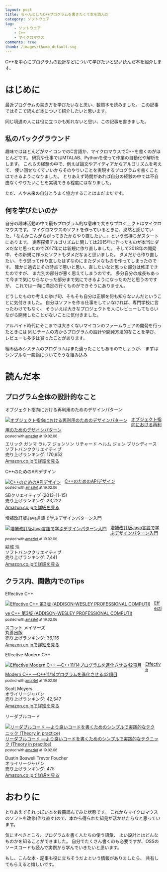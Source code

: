 ```yaml
---
layout: post
title: ちゃんとしたC++プログラムを書きたくて本を読んだ
category: ソフトウェア
tag:
    - ソフトウェア
    - C++
    - マイクロマウス
comments: true
thumb: /images/thumb_default.svg
---
```

C++を中心にプログラムの設計などについて学びたいと思い読んだ本を紹介します。


# はじめに
最近プログラムの書き方を学びたいなと思い、数冊本を読みました。
この記事ではそこで読んだ本について紹介したいと思います。

同じ境遇の人には役に立つかも知れないと思い、この記事を書きました。


## 私のバックグラウンド
趣味ではほとんどがマイコンでのC言語か、マイクロマウスでC++を書くのがほとんどです。
研究や仕事ではMTALAB、Pythonを使って作業の自動化や解析をします。
これらの経験の中で、例えば論文やアイディアからアルゴリズムを考えて、
使い回せなくていいからそのやりいことを実現するプログラムを書くことはできるようになりました。
とりあえず時間があれば自分の経験の中では不自由なくやりたいことを実現できる程度にはなりました。

ただ、人や未来の自分とうまく協力することはまだまだです。


## 何を学びたいのか
自分の趣味活動の中で最もプログラム的な意味で大きなプロジェクトはマイクロマウスです。
マイクロマウスのソフトを作っているときに、漠然と感じていた、「なんかこんがらがってきたからやり直したい...」という気持ちがスタートにあります。
実際探索アルゴリズムに関しては2015年に作ったものが本当にダメだなと思ったので2017年には新規に作り直しました。
そして2018年の開発中、その新規に作ったソフトもダメだなぁと思いました。
ダメだから作り直したい、そう思って作り直したはずなのにまたダメなものを作ってしまったのです。
確かに過去にその時点で悪いと思い、直したいなと思った部分は修正できたのですが、
また別の部分が悪く思えてしまうのです。
多分自分の成長もあって今まで気にならなかった部分まで気にできるようになったのだと思うのですが、
これでは一向に満足の行くものができそうにありません。

どうしたものか考えた挙げ句、そもそも自分は正解を何も知らないんだということに気付きました。
自分はソフトを作る仕事をしていなければ、専門学校に言ったわけでもなく、
そういえば大きなプロジェクトを人にレビューしてもらいながら開発したことがないことに気付きました。

アルバイト時代にそこまでは大きくないマイコンのファームウェアの開発を行ったときには
同じチームの方からプログラムの設計や開発方法的なことを学び、レビューも多少は貰ったことがあります。

組み込みシステムのプログラムはまた違ったこともあるのでしょうが、
まずはシンプルな一般論についてそうな組み込み

# 読んだ本

## プログラム全体の設計的なこと

オブジェクト指向における再利用のためのデザインパターン
<div class="amazlet-box" style="margin-bottom:0px;"><div class="amazlet-image" style="float:left;margin:0px 12px 1px 0px;"><a href="http://www.amazon.co.jp/exec/obidos/ASIN/4797311126/idt12312-22/ref=nosim/" name="amazletlink" target="_blank"><img src="https://images-fe.ssl-images-amazon.com/images/I/51DuWqWrujL._SL160_.jpg" alt="オブジェクト指向における再利用のためのデザインパターン" style="border: none;" /></a></div><div class="amazlet-info" style="line-height:120%; margin-bottom: 10px"><div class="amazlet-name" style="margin-bottom:10px;line-height:120%"><a href="http://www.amazon.co.jp/exec/obidos/ASIN/4797311126/idt12312-22/ref=nosim/" name="amazletlink" target="_blank">オブジェクト指向における再利用のためのデザインパターン</a><div class="amazlet-powered-date" style="font-size:80%;margin-top:5px;line-height:120%">posted with <a href="http://www.amazlet.com/" title="amazlet" target="_blank">amazlet</a> at 19.02.06</div></div><div class="amazlet-detail">エリック ガンマ ラルフ ジョンソン リチャード ヘルム ジョン ブリシディース <br />ソフトバンククリエイティブ <br />売り上げランキング: 170,652<br /></div><div class="amazlet-sub-info" style="float: left;"><div class="amazlet-link" style="margin-top: 5px"><a href="http://www.amazon.co.jp/exec/obidos/ASIN/4797311126/idt12312-22/ref=nosim/" name="amazletlink" target="_blank">Amazon.co.jpで詳細を見る</a></div></div></div><div class="amazlet-footer" style="clear: left"></div></div>


C++のためのAPIデザイン
<div class="amazlet-box" style="margin-bottom:0px;"><div class="amazlet-image" style="float:left;margin:0px 12px 1px 0px;"><a href="http://www.amazon.co.jp/exec/obidos/ASIN/B00EYXMA6Q/idt12312-22/ref=nosim/" name="amazletlink" target="_blank"><img src="https://images-fe.ssl-images-amazon.com/images/I/51GDPBxmBZL._SL160_.jpg" alt="C++のためのAPIデザイン" style="border: none;" /></a></div><div class="amazlet-info" style="line-height:120%; margin-bottom: 10px"><div class="amazlet-name" style="margin-bottom:10px;line-height:120%"><a href="http://www.amazon.co.jp/exec/obidos/ASIN/B00EYXMA6Q/idt12312-22/ref=nosim/" name="amazletlink" target="_blank">C++のためのAPIデザイン</a><div class="amazlet-powered-date" style="font-size:80%;margin-top:5px;line-height:120%">posted with <a href="http://www.amazlet.com/" title="amazlet" target="_blank">amazlet</a> at 19.02.06</div></div><div class="amazlet-detail">SBクリエイティブ (2013-11-15)<br />売り上げランキング: 23,222<br /></div><div class="amazlet-sub-info" style="float: left;"><div class="amazlet-link" style="margin-top: 5px"><a href="http://www.amazon.co.jp/exec/obidos/ASIN/B00EYXMA6Q/idt12312-22/ref=nosim/" name="amazletlink" target="_blank">Amazon.co.jpで詳細を見る</a></div></div></div><div class="amazlet-footer" style="clear: left"></div></div>


増補改訂版Java言語で学ぶデザインパターン入門
<div class="amazlet-box" style="margin-bottom:0px;"><div class="amazlet-image" style="float:left;margin:0px 12px 1px 0px;"><a href="http://www.amazon.co.jp/exec/obidos/ASIN/4797327030/idt12312-22/ref=nosim/" name="amazletlink" target="_blank"><img src="https://images-fe.ssl-images-amazon.com/images/I/51QsmvkObML._SL160_.jpg" alt="増補改訂版Java言語で学ぶデザインパターン入門" style="border: none;" /></a></div><div class="amazlet-info" style="line-height:120%; margin-bottom: 10px"><div class="amazlet-name" style="margin-bottom:10px;line-height:120%"><a href="http://www.amazon.co.jp/exec/obidos/ASIN/4797327030/idt12312-22/ref=nosim/" name="amazletlink" target="_blank">増補改訂版Java言語で学ぶデザインパターン入門</a><div class="amazlet-powered-date" style="font-size:80%;margin-top:5px;line-height:120%">posted with <a href="http://www.amazlet.com/" title="amazlet" target="_blank">amazlet</a> at 19.02.06</div></div><div class="amazlet-detail">結城 浩 <br />ソフトバンククリエイティブ <br />売り上げランキング: 7,441<br /></div><div class="amazlet-sub-info" style="float: left;"><div class="amazlet-link" style="margin-top: 5px"><a href="http://www.amazon.co.jp/exec/obidos/ASIN/4797327030/idt12312-22/ref=nosim/" name="amazletlink" target="_blank">Amazon.co.jpで詳細を見る</a></div></div></div><div class="amazlet-footer" style="clear: left"></div></div>


## クラス内、関数内でのTips

Effective C++
<div class="amazlet-box" style="margin-bottom:0px;"><div class="amazlet-image" style="float:left;margin:0px 12px 1px 0px;"><a href="http://www.amazon.co.jp/exec/obidos/ASIN/4621066099/idt12312-22/ref=nosim/" name="amazletlink" target="_blank"><img src="https://images-fe.ssl-images-amazon.com/images/I/41ZfPu-9ArL._SL160_.jpg" alt="Effective C++ 第3版 (ADDISON-WESLEY PROFESSIONAL COMPUTI)" style="border: none;" /></a></div><div class="amazlet-info" style="line-height:120%; margin-bottom: 10px"><div class="amazlet-name" style="margin-bottom:10px;line-height:120%"><a href="http://www.amazon.co.jp/exec/obidos/ASIN/4621066099/idt12312-22/ref=nosim/" name="amazletlink" target="_blank">Effective C++ 第3版 (ADDISON-WESLEY PROFESSIONAL COMPUTI)</a><div class="amazlet-powered-date" style="font-size:80%;margin-top:5px;line-height:120%">posted with <a href="http://www.amazlet.com/" title="amazlet" target="_blank">amazlet</a> at 19.02.06</div></div><div class="amazlet-detail">スコット メイヤーズ <br />丸善出版 <br />売り上げランキング: 36,116<br /></div><div class="amazlet-sub-info" style="float: left;"><div class="amazlet-link" style="margin-top: 5px"><a href="http://www.amazon.co.jp/exec/obidos/ASIN/4621066099/idt12312-22/ref=nosim/" name="amazletlink" target="_blank">Amazon.co.jpで詳細を見る</a></div></div></div><div class="amazlet-footer" style="clear: left"></div></div>


Effective Modern C++
<div class="amazlet-box" style="margin-bottom:0px;"><div class="amazlet-image" style="float:left;margin:0px 12px 1px 0px;"><a href="http://www.amazon.co.jp/exec/obidos/ASIN/4873117364/idt12312-22/ref=nosim/" name="amazletlink" target="_blank"><img src="https://images-fe.ssl-images-amazon.com/images/I/51ng4usMVYL._SL160_.jpg" alt="Effective Modern C++ ―C++11/14プログラムを進化させる42項目" style="border: none;" /></a></div><div class="amazlet-info" style="line-height:120%; margin-bottom: 10px"><div class="amazlet-name" style="margin-bottom:10px;line-height:120%"><a href="http://www.amazon.co.jp/exec/obidos/ASIN/4873117364/idt12312-22/ref=nosim/" name="amazletlink" target="_blank">Effective Modern C++ ―C++11/14プログラムを進化させる42項目</a><div class="amazlet-powered-date" style="font-size:80%;margin-top:5px;line-height:120%">posted with <a href="http://www.amazlet.com/" title="amazlet" target="_blank">amazlet</a> at 19.02.06</div></div><div class="amazlet-detail">Scott Meyers <br />オライリージャパン <br />売り上げランキング: 42,547<br /></div><div class="amazlet-sub-info" style="float: left;"><div class="amazlet-link" style="margin-top: 5px"><a href="http://www.amazon.co.jp/exec/obidos/ASIN/4873117364/idt12312-22/ref=nosim/" name="amazletlink" target="_blank">Amazon.co.jpで詳細を見る</a></div></div></div><div class="amazlet-footer" style="clear: left"></div></div>


リーダブルコード
<div class="amazlet-box" style="margin-bottom:0px;"><div class="amazlet-image" style="float:left;margin:0px 12px 1px 0px;"><a href="http://www.amazon.co.jp/exec/obidos/ASIN/4873115655/idt12312-22/ref=nosim/" name="amazletlink" target="_blank"><img src="https://images-fe.ssl-images-amazon.com/images/I/51MgH8Jmr3L._SL160_.jpg" alt="リーダブルコード ―より良いコードを書くためのシンプルで実践的なテクニック (Theory in practice)" style="border: none;" /></a></div><div class="amazlet-info" style="line-height:120%; margin-bottom: 10px"><div class="amazlet-name" style="margin-bottom:10px;line-height:120%"><a href="http://www.amazon.co.jp/exec/obidos/ASIN/4873115655/idt12312-22/ref=nosim/" name="amazletlink" target="_blank">リーダブルコード ―より良いコードを書くためのシンプルで実践的なテクニック (Theory in practice)</a><div class="amazlet-powered-date" style="font-size:80%;margin-top:5px;line-height:120%">posted with <a href="http://www.amazlet.com/" title="amazlet" target="_blank">amazlet</a> at 19.02.06</div></div><div class="amazlet-detail">Dustin Boswell Trevor Foucher <br />オライリージャパン <br />売り上げランキング: 475<br /></div><div class="amazlet-sub-info" style="float: left;"><div class="amazlet-link" style="margin-top: 5px"><a href="http://www.amazon.co.jp/exec/obidos/ASIN/4873115655/idt12312-22/ref=nosim/" name="amazletlink" target="_blank">Amazon.co.jpで詳細を見る</a></div></div></div><div class="amazlet-footer" style="clear: left"></div></div>


# おわりに
とりあえずそれっぽい本を数冊読んでみた状態です。
これからマイクロマウスのソフトを改修(作り直す)ので、本から得られた知見が活かせたらなと思っています。

気にすべきところ、プログラムを書く人たちの使う語彙、
よい設計とはどんなものかを知ることができました。
自分でたくさん書くのも必要ですが、OSSのソースコードも読んで実例から学んでいきたいと思います。

もし、こんな本・記事も役に立ちそうだよという情報がありましたら、
共有してもらえると嬉しいです。
